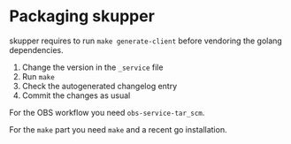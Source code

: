 # Packaging skupper

skupper requires to run `make generate-client` before vendoring the golang
dependencies.

1. Change the version in the `_service` file
3. Run `make`
4. Check the autogenerated changelog entry
5. Commit the changes as usual

For the OBS workflow you need `obs-service-tar_scm`.

For the `make` part you need `make` and a recent go installation.
